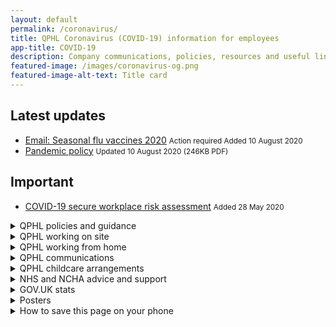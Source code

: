 ```yaml
---
layout: default
permalink: /coronavirus/
title: QPHL Coronavirus (COVID-19) information for employees
app-title: COVID-19
description: Company communications, policies, resources and useful links about the coronavirus (COVID-19) pandemic.
featured-image: /images/coronavirus-og.png
featured-image-alt-text: Title card
---
```


<div class="notice notice--success">
    <h2>Latest updates</h2>
    <ul>
        <li>
            <a href="/downloads/emails/seasonal-flu-vaccines-2020/">Email: Seasonal flu vaccines 2020</a>
            <small><span class="label label--warning">Action required</span> Added <time datetime="2020-08-10T12:33:00+01:00">10 August 2020</time></small>
        </li>
        <li>
            <a href="/downloads/qphl-pandemic-policy-v2.pdf">Pandemic policy</a>
            <small>Updated <time datetime="2020-08-10T12:00:00+00:00">10 August 2020</time> (246KB PDF)</small>
        </li>
    </ul>
</div>

<div class="notice notice--warning">
    <h2>Important</h2>
    <ul>
        <li>
            <a href="/downloads/covid-secure-workplace-risk-assessment-v8.pdf">COVID-19 secure workplace risk assessment</a>
            <small>Added <time datetime="2020-05-28T15:25:00+01:00">28 May 2020</time></small>
        </li>
    </ul>
</div>

<details>
    <summary>QPHL policies and guidance</summary>
    <ul>
        <li>
            <a href="/downloads/qphl-coronavirus-plan-v5.pdf">Current COVID-19 escalation plan</a>
            <small>Updated <time datetime="2020-03-24T15:29:00+00:00">24 March 2020</time> (159KB PDF)</small>
        </li>
        <li>
            <a href="/downloads/qphl-pandemic-policy-v2.pdf">Pandemic policy</a>
            <small>Updated <time datetime="2020-08-10T12:00:00+00:00">10 August 2020</time> (246KB PDF)</small>
        </li>
        <li>
            <a href="/downloads/qphl-sickness-policy.pdf">Sickness policy</a>
            <small>Added <time datetime="2020-03-01T12:00:00+00:00">1 March 2020</time> (316KB PDF)</small>
        </li>
    </ul>
</details>

<details>
    <summary>QPHL working on site</summary>
    <ul>
        <li>
            <a href="/downloads/emails/temperature-scanning-going-live-update/">Temperature scanning going live update</a>
            <small><em class="label label--warning">Action required</em> Added <time datetime="2020-06-19T12:59:00+01:00">19 June 2020</time></small>
        </li>
        <li>
            <a href="/downloads/emails/change-to-sp3-entry-and-exits/">Email: Change to SP3 entry and exits</a>
            <small>Added <time datetime="2020-06-04T08:16:00+01:00">4 June 2020</time></small>
        </li>
        <li>
            <a href="/downloads/qphl-key-worker-letter.pdf">Key worker letter and car sign</a>
            <small><time datetime="2020-03-26T10:30:00+00:00">26 March 2020</time> (519KB PDF)</small>
        </li>
    </ul>
</details>

<details>
    <summary>QPHL working from home</summary>
    <ul>
        <li>
            <a href="/downloads/emails/covid-19-secure-workplace-update/">Email: COVID-19 secure workplace update</a>
            <small><em class="label label--warning">Action required</em> Added <time datetime="2020-06-18T09:05:00+01:00">18 June 2020</time></small>
        </li>
        <li>
            <a href="/downloads/covid-secure-workplace-risk-assessment-v8.pdf">COVID-19 secure workplace risk assessment</a>
            <small>Added <time datetime="2020-05-28T15:25:00+01:00">28 May 2020</time></small>
        </li>
        <li>
            <a href="/downloads/emails/staying-at-home-resources/">Email: Staying at home resources</a>
            <small>Added <time datetime="2020-04-03T10:39:00+01:00">3 April 2020</time></small>
        </li>
        <li>
            <a href="/downloads/sanitisation-pack-info.pdf">Sanitisation pack info (replaces Self-isolation pack info)</a>
            <small>Updated <time datetime="2020-03-27T08:30:00+00:00">27 March 2020</time> (164KB PDF)</small>
        </li>
        <li>
            <a href="/downloads/take-home-pack-information.pdf">Take-home pack information &amp; staff FAQs</a>
            <small>Added <time datetime="2020-03-04T12:00:00+00:00">4 March 2020</time> (305KB PDF)</small>
        </li>
    </ul>
</details>

<details>
    <summary>QPHL communications</summary>
    <ul>
        <li>
            <a href="/downloads/emails/seasonal-flu-vaccines-2020/">Email: Seasonal flu vaccines 2020</a>
            <small><span class="label label--warning">Action required</span> Added <time datetime="2020-08-10T12:33:00+01:00">10 August 2020</time></small>
        </li>
        <li>
            <a href="/downloads/emails/covid-19-update-28-05/">Email: COVID-19 update 28/05</a>
            <small>Added <time datetime="2020-05-28T15:36:00+01:00">28 May 2020</time></small>
        </li>
        <li>
            <a href="/downloads/emails/covid-19-update-12-05/">Email: COVID-19 update 12/05</a>
            <small>Added <time datetime="2020-05-12T13:35:00">12 May 2020</time></small>
        </li>
        <li>
            <a href="/downloads/emails/covid-19-update-07-05/">Email: COVID-19 update 07/05</a>
            <small>Added <time datetime="2020-05-07T17:00:00">7 May 2020</time></small>
        </li>
        <li>
            <a href="/downloads/emails/annual-leave-update/">Email: Annual leave update</a>
            <small><em class="label label--warning">Action required</em> Added <time datetime="2020-05-07T11:41:00">7 May 2020</time></small>
        </li>
        <li>
            <a href="/downloads/emails/covid-19-update-24-04/">Email: COVID-19 update 24/04</a>
            <small>Added <time datetime="2020-04-25T07:07:00">25 April 2020</time></small>
        </li>
        <li>
            <a href="/downloads/emails/covid-19-q-a-vlog/">Email: COVID-19 Q&amp;A vlog</a>
            <small>Added <time datetime="2020-04-03T09:54:00+01:00">3 April 2020</time></small></li>
        <li>
            <a href="/downloads/emails/covid-19-update-01-04/">Email: COVID-19 update 01/04</a>
            <small>Added <time datetime="2020-04-01T12:38:00+01:00">1 April 2020</time></small>
        </li>
        <li>
            <a href="/downloads/emails/move-to-level-4-of-the-qphl-covid-19-escalation-plan/">Email: Move to level 4 of the QPHL COVID-19 escalation plan</a>
            <small>Added <time datetime="2020-03-24T15:29:00+00:00">24 March 2020</time></small>
        </li>
        <li>
            <a href="/downloads/emails/prescription-medication-from-pharmaxo/">Email: Prescription medication from Pharmaxo</a>
            <small>Added <time datetime="2020-03-23T12:00:00+00:00">23 March 2020</time></small>
        </li>
        <li>
            <a href="/downloads/emails/potential-work-for-family-members/">Email: Potential work for family members</a>
            <small>Added <time datetime="2020-03-20T12:00:00+00:00">20 March 2020</time></small>
        </li>
        <li>
            <a href="/downloads/potential-work-for-family-members-form.docx">Form: Potential work for family members</a>
            <small>Added <time datetime="2020-03-20T12:00:00+00:00">20 March 2020</time> (218KB DOCX)</small>
        </li>
        <li>
            <a href="/downloads/emails/move-to-level-3-of-the-qphl-covid-19-escalation-plan/">Email: Move to level 3 of the QPHL COVID-19 escalation plan</a>
            <small>Added <time datetime="2020-03-18T12:00:00+00:00">18 March 2020</time></small>
        </li>
        <li>
            <a href="https://bit.ly/qphlcare">Employee caring responsibilities form</a>
            <small>Added <time datetime="2020-03-17T12:00:00+00:00">17 March 2020</time></small>
        </li>
        <li>
            <a href="/downloads/covid-19-your-part-to-play.pdf">COVID-19: Your part to play</a>
            <small>Added <time datetime="2020-03-04T12:00:00+00:00">4 March 2020</time> (112KB PDF)</small>
        </li>
    </ul>
</details>

<details>
    <summary>QPHL childcare arrangements</summary>
    <ul>
        <li>
            <a href="/downloads/emails/temporary-childrens-summer-club/">Email: Temporary children’s summer club</a>
            <small>Added <time datetime="2020-07-21T06:56+01:00">21 July 2020</time></small>
        </li>
        <li>
            <a href="/downloads/emails/qphl-childcare-arrangements/">Email: QPHL childcare arrangements</a>
            <small>Added <time datetime="2020-03-19T12:00:00+00:00">19 March 2020</time></small>
        </li>
        <li>
            <a href="/downloads/qphl-childcare-company-agreement.pdf">QPHL childcare company agreement</a>
            <small>Added <time datetime="2020-03-19T12:00:00+00:00">19 March 2020</time> (195KB PDF)</small>
        </li>
        <li>
            <a href="/downloads/letter-to-schools-from-chris-watt.pdf">Letter to schools from Chris Watt</a>
            <small>Added <time datetime="2020-03-19T12:00:00+00:00">19 March 2020</time> (165KB PDF)</small>
        </li>
        <li>
            <a href="/downloads/letter-to-schools-from-parents.docx">Template: Letter to schools from parents</a>
            <small>Added <time datetime="2020-03-19T12:00:00+00:00">19 March 2020</time> (214KB DOCX)</small>
        </li>
    </ul>
</details>

<details>
    <summary>NHS and NCHA advice and support</summary>
    <ul>
        <li><a href="https://www.clinicalhomecare.org/news-on-coronavirus-covid-19-and-homecare-services/">NCHA News on Coronavirus (COVID 19) and Homecare Services</a></li>
        <li><a href="https://www.nhs.uk/oneyou/every-mind-matters/">Every mind matters: looking after your mental health</a></li>
        <li><a href="https://111.nhs.uk/service/COVID-19/">About coronavirus (COVID-19) &amp; NHS 111 online assessment</a></li>
        <li><a href="https://www.nhs.uk/conditions/coronavirus-covid-19/">NHS advice and common questions on COVID-19</a></li>
    </ul>
</details>

<details>
    <summary>GOV.UK stats</summary>
    <ul>
        <li><a href="https://coronavirus.data.gov.uk">Track coronavirus cases in the UK</a></li>
        <li><a href="https://www.gov.uk/guidance/coronavirus-covid-19-information-for-the-public">Latest number of coronavirus cases in the UK</a></li>
    </ul>
</details>

<details>
    <summary>Posters</summary>
    <ul>
        <li><a href="/downloads/hand-washing-guidelines.pdf">Hand washing guidelines</a> <small>Added <time datetime="2020-03-04T12:00:00+00:00">4 March 2020</time> (939KB PDF)</small></li>
        <li><a href="/downloads/catch-bin-kill.pdf">Catch it, bin it, kill it poster</a> <small>Added <time datetime="2020-03-04T12:00:00+00:00">4 March 2020</time> (956KB PDF)</small></li>
        <li><a href="/downloads/government-coronavirus-poster.pdf">Government coronavirus poster</a> <small>Added <time datetime="2020-03-04T12:00:00+00:00">4 March 2020</time> (1.2MB PDF)</small></li>
    </ul>
</details>

<details>
    <summary>How to save this page on your phone</summary>
    <p>For Android users:</p>
    <ol>
        <li>Tap the menu button and then tap “Add to home screen.”</li>
        <li>You’ll then be able to enter a name for the shortcut and then Chrome will add it to your home screen.</li>
    </ol>
    <p>For iPhone users:</p>
    <ol>
        <li>Tap the Share button at the bottom of the page. It looks like a square with an arrow pointing out of the top.</li>
        <li>In the list of options that appears, scroll down until you see Add to Home Screen. Tap this.</li>
        <li>On the next screen, choose a name for the website shortcut on your home screen. You’ll see the link so you can confirm it, as well as the site’s favicon that becomes its “app” icon. Click Add when you’re done.</li>
        <li>Now just tap the new app on your home screen, and it will open the website in its own navigation window, independent of what you have open in Safari.</li>
    </ol>
</details>